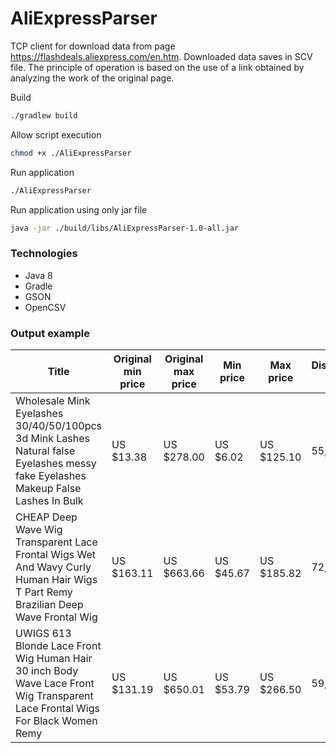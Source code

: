 # AliExpressParser

TCP client for download data from page https://flashdeals.aliexpress.com/en.htm.
Downloaded data saves in SCV file.
The principle of operation is based on the use of a link obtained by analyzing the work of the original page.

Build

```bash
./gradlew build
```

Allow script execution
```bash
chmod +x ./AliExpressParser 
```

Run application
```bash
./AliExpressParser 
```

Run application using only jar file
```bash
java -jar ./build/libs/AliExpressParser-1.0-all.jar 
```

### Technologies

* Java 8
* Gradle
* GSON
* OpenCSV

### Output example

| Title                                                                                                                            | Original min price | Original max price | Min price | Max price  | Discount, % | Number of reviews | Positive rate | Average star | URL                                                                                                                                                                                |
|----------------------------------------------------------------------------------------------------------------------------------|--------------------|--------------------|-----------|------------|-------------|-------------------|---------------|--------------|------------------------------------------------------------------------------------------------------------------------------------------------------------------------------------|
| Wholesale Mink Eyelashes 30/40/50/100pcs 3d Mink Lashes Natural false Eyelashes messy fake Eyelashes Makeup False Lashes In Bulk | US $13.38          | US $278.00         | US $6.02  | US $125.10 | 55,0        | 775               | 95,0          | 4,7          | //aliexpress.ru/item/1005001483534438.html?gps-id=5547572&scm=1007.19201.130907.0&scm_id=1007.19201.130907.0&scm-url=1007.19201.130907.0&pvid=e0997056-8457-4a63-afb2-08bdf748d908 |
| CHEAP Deep Wave Wig Transparent Lace Frontal Wigs Wet And Wavy Curly Human Hair Wigs T Part Remy Brazilian Deep Wave Frontal Wig | US $163.11         | US $663.66         | US $45.67 | US $185.82 | 72,0        | 501               | 96,6          | 4,8          | //aliexpress.ru/item/4000510698820.html?gps-id=5547572&scm=1007.19201.130907.0&scm_id=1007.19201.130907.0&scm-url=1007.19201.130907.0&pvid=e0997056-8457-4a63-afb2-08bdf748d908    |
| UWIGS 613 Blonde Lace Front Wig Human Hair 30 inch Body Wave Lace Front Wig Transparent Lace Frontal Wigs For Black Women Remy   | US $131.19         | US $650.01         | US $53.79 | US $266.50 | 59,0        | 566               | 93,0          | 4,7          | //aliexpress.ru/item/4000804721321.html?gps-id=5547572&scm=1007.19201.130907.0&scm_id=1007.19201.130907.0&scm-url=1007.19201.130907.0&pvid=e0997056-8457-4a63-afb2-08bdf748d908    |
